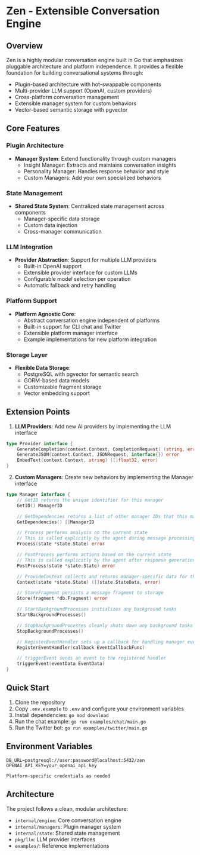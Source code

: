 # Zen - Extensible Conversation Engine

## Overview
Zen is a highly modular conversation engine built in Go that emphasizes pluggable architecture and platform independence. It provides a flexible foundation for building conversational systems through:

- Plugin-based architecture with hot-swappable components
- Multi-provider LLM support (OpenAI, custom providers)
- Cross-platform conversation management
- Extensible manager system for custom behaviors
- Vector-based semantic storage with pgvector

## Core Features

### Plugin Architecture
- **Manager System**: Extend functionality through custom managers
  - Insight Manager: Extracts and maintains conversation insights
  - Personality Manager: Handles response behavior and style
  - Custom Managers: Add your own specialized behaviors

### State Management
- **Shared State System**: Centralized state management across components
  - Manager-specific data storage
  - Custom data injection
  - Cross-manager communication

### LLM Integration
- **Provider Abstraction**: Support for multiple LLM providers
  - Built-in OpenAI support
  - Extensible provider interface for custom LLMs
  - Configurable model selection per operation
  - Automatic fallback and retry handling

### Platform Support
- **Platform Agnostic Core**: 
  - Abstract conversation engine independent of platforms
  - Built-in support for CLI chat and Twitter
  - Extensible platform manager interface
  - Example implementations for new platform integration

### Storage Layer
- **Flexible Data Storage**:
  - PostgreSQL with pgvector for semantic search
  - GORM-based data models
  - Customizable fragment storage
  - Vector embedding support

## Extension Points
1. **LLM Providers**: Add new AI providers by implementing the LLM interface
```go
type Provider interface {
    GenerateCompletion(context.Context, CompletionRequest) (string, error)
    GenerateJSON(context.Context, JSONRequest, interface{}) error
    EmbedText(context.Context, string) ([]float32, error)
}
```

2. **Custom Managers**: Create new behaviors by implementing the Manager interface
```go
type Manager interface {
	// GetID returns the unique identifier for this manager
	GetID() ManagerID

	// GetDependencies returns a list of other manager IDs that this manager depends on
	GetDependencies() []ManagerID

	// Process performs analysis on the current state
	// This is called explicitly by the agent during message processing
	Process(state *state.State) error

	// PostProcess performs actions based on the current state
	// This is called explicitly by the agent after response generation
	PostProcess(state *state.State) error

	// ProvideContext collects and returns manager-specific data for the current state
	Context(state *state.State) ([]state.StateData, error)

	// StoreFragment persists a message fragment to storage
	Store(fragment *db.Fragment) error

	// StartBackgroundProcesses initializes any background tasks
	StartBackgroundProcesses()

	// StopBackgroundProcesses cleanly shuts down any background tasks
	StopBackgroundProcesses()

	// RegisterEventHandler sets up a callback for handling manager events
	RegisterEventHandler(callback EventCallbackFunc)

	// triggerEvent sends an event to the registered handler
	triggerEvent(eventData EventData)
}
```

## Quick Start
1. Clone the repository
2. Copy `.env.example` to `.env` and configure your environment variables
3. Install dependencies: `go mod download`
4. Run the chat example: `go run examples/chat/main.go`
5. Run the Twitter bot: `go run examples/twitter/main.go`

## Environment Variables
```env
DB_URL=postgresql://user:password@localhost:5432/zen
OPENAI_API_KEY=your_openai_api_key

Platform-specific credentials as needed
```

## Architecture
The project follows a clean, modular architecture:

- `internal/engine`: Core conversation engine
- `internal/managers`: Plugin manager system
- `internal/state`: Shared state management
- `pkg/llm`: LLM provider interfaces
- `examples/`: Reference implementations
